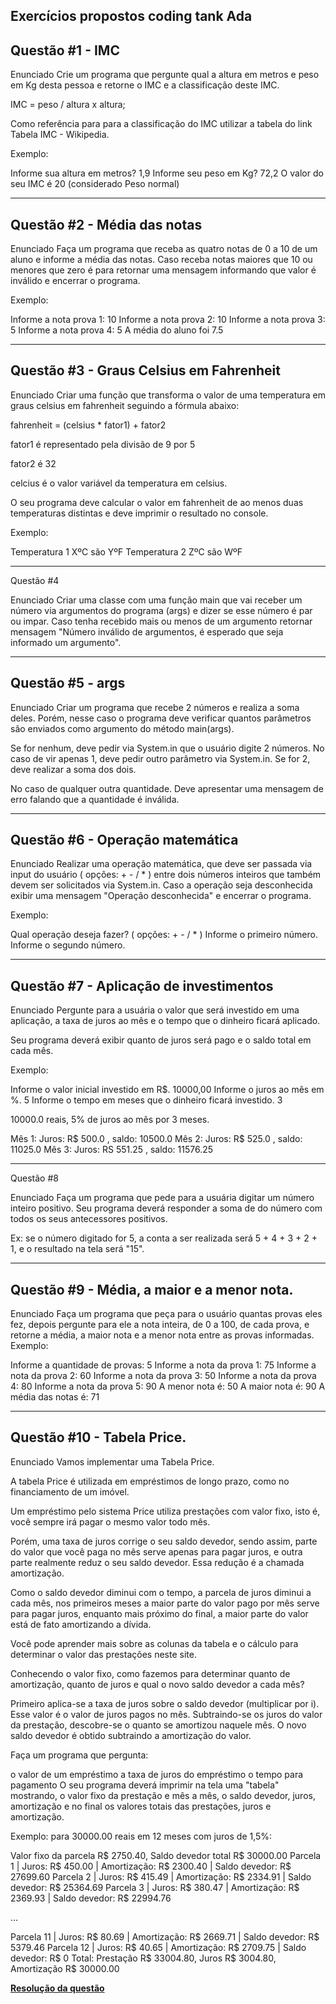 ## Exercícios propostos coding tank Ada

## Questão #1 - IMC

Enunciado
Crie um programa que pergunte qual a altura em metros e peso em Kg desta pessoa e retorne o IMC e a classificação deste IMC.

IMC = peso / altura x altura;

Como referência para para a classificação do IMC utilizar a tabela do link Tabela IMC - Wikipedia.

Exemplo:

Informe sua altura em metros?
1,9
Informe seu peso em Kg?
72,2
O valor do seu IMC é 20 (considerado Peso normal)

---

## Questão #2 - Média das notas

Enunciado
Faça um programa que receba as quatro notas de 0 a 10 de um aluno e informe a média das notas. Caso receba notas maiores que 10 ou menores que zero é para retornar uma mensagem informando que valor é inválido e encerrar o programa.

Exemplo:

Informe a nota prova 1:
10
Informe a nota prova 2:
10
Informe a nota prova 3:
5
Informe a nota prova 4:
5
A média do aluno foi 7.5

---

## Questão #3 - Graus Celsius em Fahrenheit

Enunciado
Criar uma função que transforma o valor de uma temperatura em graus celsius em fahrenheit seguindo a fórmula abaixo:

fahrenheit = (celsius * fator1) + fator2

fator1 é representado pela divisão de 9 por 5

fator2 é 32

celcius é o valor variável da temperatura em celsius.

O seu programa deve calcular o valor em fahrenheit de ao menos duas temperaturas distintas e deve imprimir o resultado no console.

Exemplo:

Temperatura 1 XºC são YºF
Temperatura 2 ZºC são WºF

---

Questão #4

Enunciado
Criar uma classe com uma função main que vai receber um número via argumentos do programa (args) e dizer se esse número é par ou impar. Caso tenha recebido mais ou menos de um argumento retornar mensagem "Número inválido de argumentos, é esperado que seja informado um argumento".

---

## Questão #5 - args

Enunciado
Criar um programa que recebe 2 números e realiza a soma deles. Porém, nesse caso o programa deve verificar quantos parâmetros são enviados como argumento do método main(args).

Se for nenhum, deve pedir via System.in que o usuário digite 2 números. No caso de vir apenas 1, deve pedir outro parâmetro via System.in. Se for 2, deve realizar a soma dos dois.

No caso de qualquer outra quantidade. Deve apresentar uma mensagem de erro falando que a quantidade é inválida.

---

## Questão #6 - Operação matemática

Enunciado
Realizar uma operação matemática, que deve ser passada via input do usuário ( opções: + - / * ) entre dois números inteiros que também devem ser solicitados via System.in. Caso a operação seja desconhecida exibir uma mensagem "Operação desconhecida" e encerrar o programa.

Exemplo:

Qual operação deseja fazer? ( opções: + - / * )
Informe o primeiro número.
Informe o segundo número.

---

## Questão #7 - Aplicação de investimentos

Enunciado
Pergunte para a usuária o valor que será investido em uma aplicação, a taxa de juros ao mês e o tempo que o dinheiro ficará aplicado.

Seu programa deverá exibir quanto de juros será pago e o saldo total em cada mês.

Exemplo:

Informe o valor inicial investido em R$.
10000,00
Informe o juros ao mês em %.
5
Informe o tempo em meses que o dinheiro ficará investido.
3

10000.0 reais, 5% de juros ao mês por 3 meses.

Mês 1: Juros: R$ 500.0 , saldo: 10500.0 
Mês 2: Juros: R$ 525.0 , saldo: 11025.0 
Mês 3: Juros: RS 551.25 , saldo: 11576.25 

---

Questão #8

Enunciado
Faça um programa que pede para a usuária digitar um número inteiro positivo. Seu programa deverá responder a soma de do número com todos os seus antecessores positivos.

Ex: se o número digitado for 5, a conta a ser realizada será 5 + 4 + 3 + 2 + 1, e o resultado na tela será "15".

---

## Questão #9 - Média, a maior e a menor nota.

Enunciado
Faça um programa que peça para o usuário quantas provas eles fez, depois pergunte para ele a nota inteira, de 0 a 100, de cada prova, e retorne a média, a maior nota e a menor nota entre as provas informadas. Exemplo:

Informe a quantidade de provas:
5
Informe a nota da prova 1:
75
Informe a nota da prova 2:
60
Informe a nota da prova 3:
50
Informe a nota da prova 4:
80
Informe a nota da prova 5:
90
A menor nota é: 50
A maior nota é: 90
A média das notas é: 71

---

## Questão #10 - Tabela Price.

Enunciado
Vamos implementar uma Tabela Price.

A tabela Price é utilizada em empréstimos de longo prazo, como no financiamento de um imóvel.

Um empréstimo pelo sistema Price utiliza prestações com valor fixo, isto é, você sempre irá pagar o mesmo valor todo mês.

Porém, uma taxa de juros corrige o seu saldo devedor, sendo assim, parte do valor que você paga no mês serve apenas para pagar juros, e outra parte realmente reduz o seu saldo devedor. Essa redução é a chamada amortização.

Como o saldo devedor diminui com o tempo, a parcela de juros diminui a cada mês, nos primeiros meses a maior parte do valor pago por mês serve para pagar juros, enquanto mais próximo do final, a maior parte do valor está de fato amortizando a dívida.

Você pode aprender mais sobre as colunas da tabela e o cálculo para determinar o valor das prestações neste site.

Conhecendo o valor fixo, como fazemos para determinar quanto de amortização, quanto de juros e qual o novo saldo devedor a cada mês?

Primeiro aplica-se a taxa de juros sobre o saldo devedor (multiplicar por i). Esse valor é o valor de juros pagos no mês. Subtraindo-se os juros do valor da prestação, descobre-se o quanto se amortizou naquele mês. O novo saldo devedor é obtido subtraindo a amortização do valor.

Faça um programa que pergunta:

o valor de um empréstimo
a taxa de juros do empréstimo
o tempo para pagamento
O seu programa deverá imprimir na tela uma "tabela" mostrando, o valor fixo da prestação e mês a mês, o saldo devedor, juros, amortização e no final os valores totais das prestações, juros e amortização.

Exemplo: para 30000.00 reais em 12 meses com juros de 1,5%:

Valor fixo da parcela R$ 2750.40, Saldo devedor total R$ 30000.00
Parcela 1 | Juros: R$ 450.00 | Amortização: R$ 2300.40 | Saldo devedor: R$ 27699.60
Parcela 2 | Juros: R$ 415.49 | Amortização: R$ 2334.91 |  Saldo devedor: R$ 25364.69
Parcela 3 | Juros: R$ 380.47 | Amortização: R$ 2369.93 |  Saldo devedor: R$ 22994.76

...

Parcela 11 | Juros: R$ 80.69 | Amortização: R$ 2669.71 | Saldo devedor: R$ 5379.46
Parcela 12 | Juros: R$ 40.65 | Amortização: R$ 2709.75 | Saldo devedor: R$ 0
Total: Prestação R$ 33004.80, Juros R$ 3004.80, Amortização R$ 30000.00

[**Resolução da questão**](src/Price.java)
